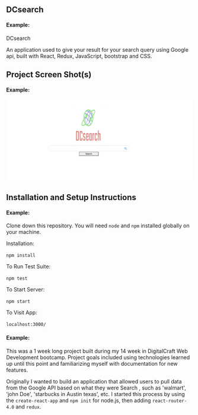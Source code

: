 ## DCsearch 
#### Example:

DCsearch 

An application used to give your result for your search query using Google api, built with React, Redux, JavaScript, bootstrap and CSS.




## Project Screen Shot(s)

#### Example:   

![](https://github.com/neilshah101/DCsearch/blob/main/images/home_screen.png)

<!-- [ PRETEND OTHER SCREEN SHOT IS HERE ] -->

## Installation and Setup Instructions

#### Example:  

Clone down this repository. You will need `node` and `npm` installed globally on your machine.  

Installation:

`npm install`  

To Run Test Suite:  

`npm test`  

To Start Server:

`npm start`  

To Visit App:

`localhost:3000/`  


#### Example:  

This was a 1 week long project built during my 14 week in DigitalCraft Web Development bootcamp. Project goals included using technologies learned up until this point and familiarizing myself with documentation for new features.  

Originally I wanted to build an application that allowed users to pull data from the Google API based on what they were Search , such as 'walmart', 'john Doe', 'starbucks in Austin texas', etc. I started this process by using the `create-react-app` and `npm init` for node.js, then adding `react-router-4.0` and `redux`.  


